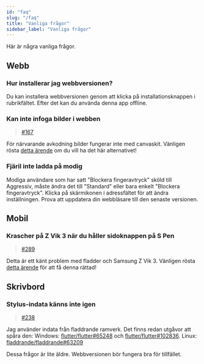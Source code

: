 ```yaml
---
id: "faq"
slug: "/faq"
title: "Vanliga frågor"
sidebar_label: "Vanliga frågor"
---
```


Här är några vanliga frågor.

## Webb

### Hur installerar jag webbversionen?

Du kan installera webbversionen genom att klicka på installationsknappen i rubrikfältet. Efter det kan du använda denna app offline.

### Kan inte infoga bilder i webben

> [#167](https://github.com/LinwoodDev/Butterfly/issues/167)

För närvarande avkodning bilder fungerar inte med canvaskit. Vänligen rösta [detta ärende](https://github.com/flutter/flutter/issues/102683) om du vill ha det här alternativet!

### Fjäril inte ladda på modig

Modiga användare som har satt "Blockera fingeravtryck" sköld till Aggressiv, måste ändra det till "Standard" eller bara enkelt "Blockera fingeravtryck". Klicka på skärmikonen i adressfältet för att ändra inställningen. Prova att uppdatera din webbläsare till den senaste versionen.

## Mobil

### Krascher på Z Vik 3 när du håller sidoknappen på S Pen

> [#289](https://github.com/LinwoodDev/Butterfly/issues/289)

Detta är ett känt problem med fladder och Samsung Z Vik 3. Vänligen rösta [detta ärende](https://github.com/flutter/flutter/issues/111068) för att få denna rättad!

## Skrivbord

### Stylus-indata känns inte igen

> [#238](https://github.com/LinwoodDev/Butterfly/issues/238)

Jag använder indata från fladdrande ramverk. Det finns redan utgåvor att spåra den: Windows: [flutter/flutter#65248](https://github.com/flutter/flutter/issues/65248) och [flutter/flutter#102836](https://github.com/flutter/flutter/issues/102836). Linux: [fladdrande/fladdrande#63209](https://github.com/flutter/flutter/issues/63209)

Dessa frågor är lite äldre. Webbversionen bör fungera bra för tillfället.
